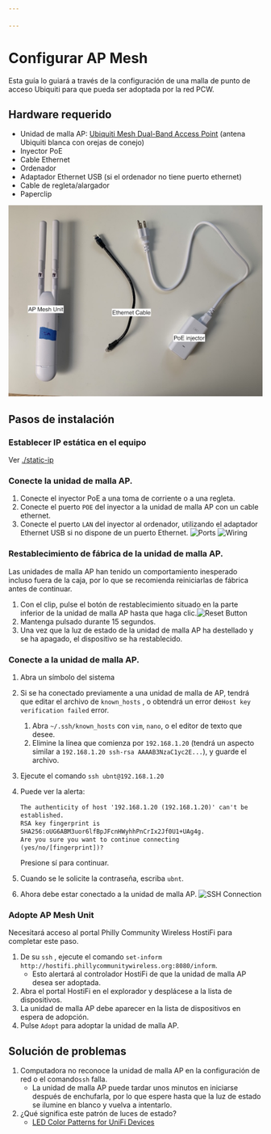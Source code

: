 ```yaml
---

---
```

# Configurar AP Mesh

Esta guía lo guiará a través de la configuración de una malla de punto de acceso Ubiquiti para que pueda ser adoptada por la red PCW.

## Hardware requerido

* Unidad de malla AP: [Ubiquiti Mesh Dual-Band Access Point](https://store.ui.com/products/unifi-ac-mesh-ap) (antena Ubiquiti blanca con orejas de conejo)
* Inyector PoE
* Cable Ethernet
* Ordenador
* Adaptador Ethernet USB (si el ordenador no tiene puerto ethernet)
* Cable de regleta/alargador
* Paperclip

![Materials](assets/images/mesh/Materials.jpeg)

## Pasos de instalación

### Establecer IP estática en el equipo

Ver [./static-ip](./static-ip.md)

### Conecte la unidad de malla AP.

1. Conecte el inyector PoE a una toma de corriente o a una regleta.
2. Conecte el puerto `POE` del inyector a la unidad de malla AP con un cable ethernet.
3. Conecte el puerto `LAN` del inyector al ordenador, utilizando el adaptador Ethernet USB si no dispone de un puerto Ethernet.
   ![Ports](../assets/images/mesh/Ports.jpeg)
   ![Wiring](../assets/images/mesh/Wiring.jpeg)

### Restablecimiento de fábrica de la unidad de malla AP.

Las unidades de malla AP han tenido un comportamiento inesperado incluso fuera de la caja, por lo que se recomienda reiniciarlas de fábrica antes de continuar.

1. Con el clip, pulse el botón de restablecimiento situado en la parte inferior de la unidad de malla AP hasta que haga clic.![Reset Button](../../assets/images/mesh/Reset.jpeg)
2. Mantenga pulsado durante 15 segundos.
3. Una vez que la luz de estado de la unidad de malla AP ha destellado y se ha apagado, el dispositivo se ha restablecido.

### Conecte a la unidad de malla AP.

1. Abra un símbolo del sistema
2. Si se ha conectado previamente a una unidad de malla de AP, tendrá que editar el archivo de `known_hosts` , o obtendrá un error de`Host key verification failed` error.
   1. Abra `~/.ssh/known_hosts` con `vim`, `nano`, o el editor de texto que desee.
   2. Elimine la línea que comienza por `192.168.1.20` (tendrá un aspecto similar a `192.168.1.20 ssh-rsa AAAAB3NzaC1yc2E...`), y guarde el archivo.
3. Ejecute el comando `ssh ubnt@192.168.1.20`
4. Puede ver la alerta:

       The authenticity of host '192.168.1.20 (192.168.1.20)' can't be established.
       RSA key fingerprint is SHA256:oUG6ABM3uor6lfBpJFcnHWyhhPnCrIx2Jf0U1+UAg4g.
       Are you sure you want to continue connecting (yes/no/[fingerprint])?

   Presione sí para continuar.
5. Cuando se le solicite la contraseña, escriba `ubnt`.
6. Ahora debe estar conectado a la unidad de malla AP.
   ![SSH Connection](../../assets/images/mesh/SSH.png)

### Adopte AP Mesh Unit

Necesitará acceso al portal Philly Community Wireless HostiFi para completar este paso.

1. De su `ssh` , ejecute el comando `set-inform http://hostifi.phillycommunitywireless.org:8080/inform`.
   * Esto alertará al controlador HostiFi de que la unidad de malla AP desea ser adoptada.
2. Abra el portal HostiFi en el explorador y desplácese a la lista de dispositivos.
3. La unidad de malla AP debe aparecer en la lista de dispositivos en espera de adopción.
4. Pulse `Adopt` para adoptar la unidad de malla AP.

## Solución de problemas

1. Computadora no reconoce la unidad de malla AP en la configuración de red o el comando`ssh` falla.
   * La unidad de malla AP puede tardar unos minutos en iniciarse después de enchufarla, por lo que espere hasta que la luz de estado se ilumine en blanco y vuelva a intentarlo.
2. ¿Qué significa este patrón de luces de estado?
   * [LED Color Patterns for UniFi Devices](https://help.ui.com/hc/en-us/articles/204910134-UniFi-LED-Color-Patterns-for-UniFi-Devices)